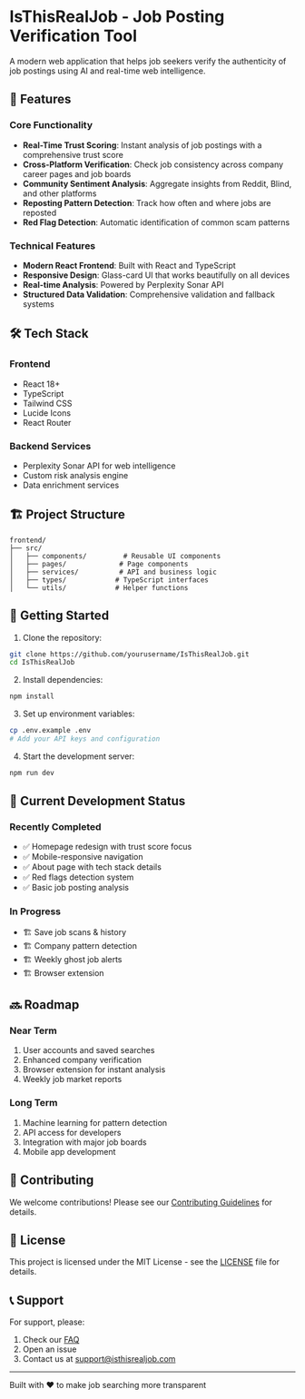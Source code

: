 # IsThisRealJob - Job Posting Verification Tool

A modern web application that helps job seekers verify the authenticity of job postings using AI and real-time web intelligence.

## 🚀 Features

### Core Functionality
- **Real-Time Trust Scoring**: Instant analysis of job postings with a comprehensive trust score
- **Cross-Platform Verification**: Check job consistency across company career pages and job boards
- **Community Sentiment Analysis**: Aggregate insights from Reddit, Blind, and other platforms
- **Reposting Pattern Detection**: Track how often and where jobs are reposted
- **Red Flag Detection**: Automatic identification of common scam patterns

### Technical Features
- **Modern React Frontend**: Built with React and TypeScript
- **Responsive Design**: Glass-card UI that works beautifully on all devices
- **Real-time Analysis**: Powered by Perplexity Sonar API
- **Structured Data Validation**: Comprehensive validation and fallback systems

## 🛠️ Tech Stack

### Frontend
- React 18+
- TypeScript
- Tailwind CSS
- Lucide Icons
- React Router

### Backend Services
- Perplexity Sonar API for web intelligence
- Custom risk analysis engine
- Data enrichment services

## 🏗️ Project Structure

```
frontend/
├── src/
│   ├── components/         # Reusable UI components
│   ├── pages/             # Page components
│   ├── services/          # API and business logic
│   ├── types/            # TypeScript interfaces
│   └── utils/            # Helper functions
```

## 🚦 Getting Started

1. Clone the repository:
```bash
git clone https://github.com/yourusername/IsThisRealJob.git
cd IsThisRealJob
```

2. Install dependencies:
```bash
npm install
```

3. Set up environment variables:
```bash
cp .env.example .env
# Add your API keys and configuration
```

4. Start the development server:
```bash
npm run dev
```

## 🔄 Current Development Status

### Recently Completed
- ✅ Homepage redesign with trust score focus
- ✅ Mobile-responsive navigation
- ✅ About page with tech stack details
- ✅ Red flags detection system
- ✅ Basic job posting analysis

### In Progress
- 🏗️ Save job scans & history
- 🏗️ Company pattern detection
- 🏗️ Weekly ghost job alerts
- 🏗️ Browser extension

## 🔜 Roadmap

### Near Term
1. User accounts and saved searches
2. Enhanced company verification
3. Browser extension for instant analysis
4. Weekly job market reports

### Long Term
1. Machine learning for pattern detection
2. API access for developers
3. Integration with major job boards
4. Mobile app development

## 🤝 Contributing

We welcome contributions! Please see our [Contributing Guidelines](CONTRIBUTING.md) for details.

## 📄 License

This project is licensed under the MIT License - see the [LICENSE](LICENSE) file for details.


## 📞 Support

For support, please:
1. Check our [FAQ](https://isthisrealjob.com/faq)
2. Open an issue
3. Contact us at support@isthisrealjob.com

---

Built with ❤️ to make job searching more transparent
